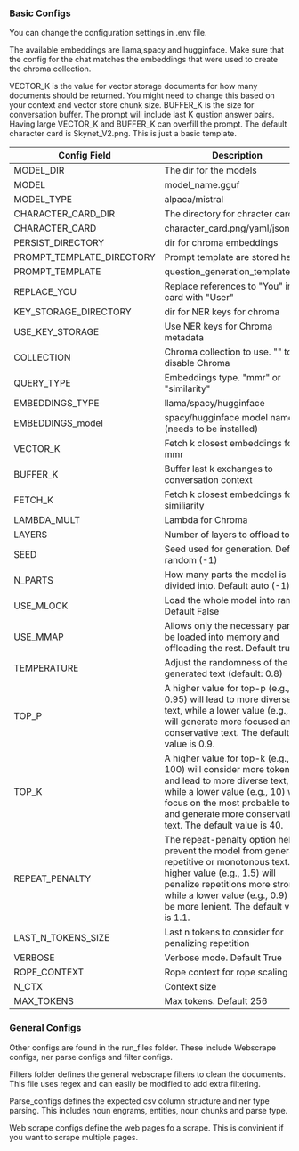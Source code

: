 ### Basic Configs
You can change the configuration settings in .env file.

The available embeddings are llama,spacy and hugginface. Make sure that the config for the chat matches the embeddings that were used to create the chroma collection. 

VECTOR_K is the value for vector storage documents for how many documents should be returned. You might need to change this based on your context and vector store chunk size. BUFFER_K is the size for conversation buffer. The prompt will include last K qustion answer pairs. Having large VECTOR_K and BUFFER_K can overfill the prompt. The default character card is Skynet_V2.png. This is just a basic template.

Config Field  | Description
------------- | -------------
MODEL_DIR     | The dir for the models
MODEL         | model_name.gguf
MODEL_TYPE    | alpaca/mistral
CHARACTER_CARD_DIR | The directory for chracter cards
CHARACTER_CARD | character_card.png/yaml/json
PERSIST_DIRECTORY | dir for chroma embeddings
PROMPT_TEMPLATE_DIRECTORY | Prompt template are stored here
PROMPT_TEMPLATE | question_generation_template.json
REPLACE_YOU | Replace references to "You" in card with "User"
KEY_STORAGE_DIRECTORY | dir for NER keys for chroma
USE_KEY_STORAGE | Use NER keys for Chroma metadata
COLLECTION | Chroma collection to use. "" to disable Chroma
QUERY_TYPE | Embeddings type. "mmr" or "similarity"
EMBEDDINGS_TYPE | llama/spacy/hugginface
EMBEDDINGS_model | spacy/hugginface model name (needs to be installed)
VECTOR_K | Fetch k closest embeddings for mmr
BUFFER_K | Buffer last k exchanges to conversation context
FETCH_K | Fetch k closest embeddings for similiarity
LAMBDA_MULT | Lambda for Chroma
LAYERS        | Number of layers to offload to gpu
SEED | Seed used for generation. Default random (-1)
N_PARTS | How many parts the model is divided into. Default auto (-1)
USE_MLOCK | Load the whole model into ram. Default False
USE_MMAP | Allows only the necessary parts to be loaded into memory and offloading the rest. Default true
TEMPERATURE | Adjust the randomness of the generated text (default: 0.8)
TOP_P | A higher value for top-p (e.g., 0.95) will lead to more diverse text, while a lower value (e.g., 0.5) will generate more focused and conservative text. The default value is 0.9.
TOP_K | A higher value for top-k (e.g., 100) will consider more tokens and lead to more diverse text, while a lower value (e.g., 10) will focus on the most probable tokens and generate more conservative text. The default value is 40.
REPEAT_PENALTY | The repeat-penalty option helps prevent the model from generating repetitive or monotonous text. A higher value (e.g., 1.5) will penalize repetitions more strongly, while a lower value (e.g., 0.9) will be more lenient. The default value is 1.1.
LAST_N_TOKENS_SIZE | Last n tokens to consider for penalizing repetition
VERBOSE | Verbose mode. Default True
ROPE_CONTEXT | Rope context for rope scaling
N_CTX | Context size
MAX_TOKENS | Max tokens. Default 256

### General Configs
Other configs are found in the run_files folder. These include Webscrape configs, ner parse configs and filter configs. 

Filters folder defines the general webscrape filters to clean the documents. This file uses regex and can easily be modified to add extra filtering.

Parse_configs defines the expected csv column structure and ner type parsing. This includes noun engrams, entities, noun chunks and parse type.

Web scrape configs define the web pages fo a scrape. This is convinient if you want to scrape multiple pages.

